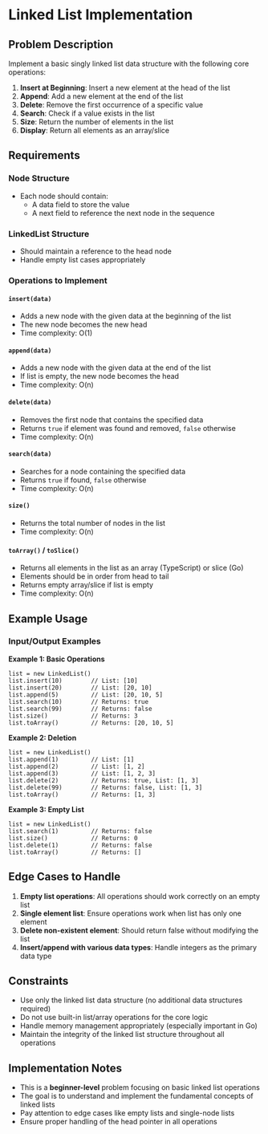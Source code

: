 # Linked List Implementation

## Problem Description

Implement a basic singly linked list data structure with the following core operations:

1. **Insert at Beginning**: Insert a new element at the head of the list
2. **Append**: Add a new element at the end of the list  
3. **Delete**: Remove the first occurrence of a specific value
4. **Search**: Check if a value exists in the list
5. **Size**: Return the number of elements in the list
6. **Display**: Return all elements as an array/slice

## Requirements

### Node Structure
- Each node should contain:
  - A data field to store the value
  - A next field to reference the next node in the sequence

### LinkedList Structure
- Should maintain a reference to the head node
- Handle empty list cases appropriately

### Operations to Implement

#### `insert(data)` 
- Adds a new node with the given data at the beginning of the list
- The new node becomes the new head
- Time complexity: O(1)

#### `append(data)`
- Adds a new node with the given data at the end of the list
- If list is empty, the new node becomes the head
- Time complexity: O(n)

#### `delete(data)`
- Removes the first node that contains the specified data
- Returns `true` if element was found and removed, `false` otherwise
- Time complexity: O(n)

#### `search(data)`
- Searches for a node containing the specified data
- Returns `true` if found, `false` otherwise
- Time complexity: O(n)

#### `size()`
- Returns the total number of nodes in the list
- Time complexity: O(n)

#### `toArray()` / `toSlice()`
- Returns all elements in the list as an array (TypeScript) or slice (Go)
- Elements should be in order from head to tail
- Returns empty array/slice if list is empty
- Time complexity: O(n)

## Example Usage

### Input/Output Examples

**Example 1: Basic Operations**
```
list = new LinkedList()
list.insert(10)        // List: [10]
list.insert(20)        // List: [20, 10]
list.append(5)         // List: [20, 10, 5]
list.search(10)        // Returns: true
list.search(99)        // Returns: false
list.size()            // Returns: 3
list.toArray()         // Returns: [20, 10, 5]
```

**Example 2: Deletion**
```
list = new LinkedList()
list.append(1)         // List: [1]
list.append(2)         // List: [1, 2]
list.append(3)         // List: [1, 2, 3]
list.delete(2)         // Returns: true, List: [1, 3]
list.delete(99)        // Returns: false, List: [1, 3]
list.toArray()         // Returns: [1, 3]
```

**Example 3: Empty List**
```
list = new LinkedList()
list.search(1)         // Returns: false
list.size()            // Returns: 0
list.delete(1)         // Returns: false
list.toArray()         // Returns: []
```

## Edge Cases to Handle

1. **Empty list operations**: All operations should work correctly on an empty list
2. **Single element list**: Ensure operations work when list has only one element
3. **Delete non-existent element**: Should return false without modifying the list
4. **Insert/append with various data types**: Handle integers as the primary data type

## Constraints

- Use only the linked list data structure (no additional data structures required)
- Do not use built-in list/array operations for the core logic
- Handle memory management appropriately (especially important in Go)
- Maintain the integrity of the linked list structure throughout all operations

## Implementation Notes

- This is a **beginner-level** problem focusing on basic linked list operations
- The goal is to understand and implement the fundamental concepts of linked lists
- Pay attention to edge cases like empty lists and single-node lists
- Ensure proper handling of the head pointer in all operations